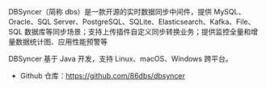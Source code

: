 DBSyncer（简称 dbs）是一款开源的实时数据同步中间件，提供 MySQL、Oracle、SQL Server、PostgreSQL、SQLite、Elasticsearch、Kafka、File、SQL 数据库等同步场景；支持上传插件自定义同步转换业务；提供监控全量和增量数据统计图、应用性能预警等

DBSyncer 基于 Java 开发，支持 Linux、macOS、Windows 跨平台。

- Github 仓库：<https://github.com/86dbs/dbsyncer>